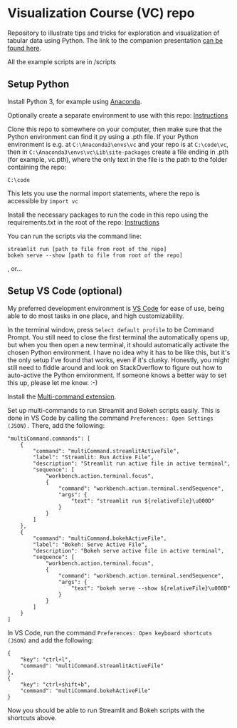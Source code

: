 # Visualization Course (VC) repo
Repository to illustrate tips and tricks for exploration and visualization of tabular data using Python. The link to the companion presentation [can be found here](https://docs.google.com/presentation/d/1qKf_4JmTFqb-OldIl1Fp1gvSKnPdeFfY531qPktCGRc/edit?usp=sharing).

All the example scripts are in /scripts

## Setup Python
Install Python 3, for example using [Anaconda](https://www.anaconda.com/products/individual).

Optionally create a separate environment to use with this repo: [Instructions](https://docs.anaconda.com/anaconda/navigator/getting-started/#navigator-managing-environments)

Clone this repo to somewhere on your computer, then make sure that the Python environment can find it py using a .pth file. If your Python environment is e.g. at `C:\Anaconda3\envs\vc` and your repo is at `C:\code\vc`, then in `C:\Anaconda3\envs\vc\Lib\site-packages` create a file ending in .pth (for example, vc.pth), where the only text in the file is the path to the folder containing the repo:

```
C:\code
```
This lets you use the normal import statements, where the repo is accessible by `import vc`

Install the necessary packages to run the code in this repo using the requirements.txt in the root of the repo: [Instructions](https://note.nkmk.me/en/python-pip-install-requirements/)

You can run the scripts via the command line:
```
streamlit run [path to file from root of the repo]
bokeh serve --show [path to file from root of the repo]
```
, or...

## Setup VS Code (optional)
My preferred development environment is [VS Code](https://code.visualstudio.com/) for ease of use, being able to do most tasks in one place, and high customizability.

In the terminal window, press `Select default profile` to be Command Prompt. You still need to close the first terminal the automatically opens up, but when you then open a new terminal, it should automatically activate the chosen Python environment. I have no idea why it has to be like this, but it's the only setup I've found that works, even if it's clunky. Honestly, you might still need to fiddle around and look on StackOverflow to figure out how  to auto-active the Python environment. If someone knows a better way to set this up, please let me know. :-)

Install the [Multi-command extension](https://marketplace.visualstudio.com/items?itemName=ryuta46.multi-command).

Set up multi-commands to run Streamlit and Bokeh scripts easily. This is done in VS Code by calling the command `Preferences: Open Settings (JSON).` There, add the following:

```
"multiCommand.commands": [
    {
        "command": "multiCommand.streamlitActiveFile",
        "label": "Streamlit: Run Active File",
        "description": "Streamlit run active file in active terminal",
        "sequence": [
            "workbench.action.terminal.focus",
            {
                "command": "workbench.action.terminal.sendSequence",
                "args": {
                    "text": "streamlit run ${relativeFile}\u000D"
                }
            }
        ]
    },
    {
        "command": "multiCommand.bokehActiveFile",
        "label": "Bokeh: Serve Active File",
        "description": "Bokeh serve active file in active terminal",
        "sequence": [
            "workbench.action.terminal.focus",
            {
                "command": "workbench.action.terminal.sendSequence",
                "args": {
                    "text": "bokeh serve --show ${relativeFile}\u000D"
                }
            }
        ]
    }
]
```
In VS Code, run the command `Preferences: Open keyboard shortcuts (JSON)` and add the following:
```
{
    "key": "ctrl+l",
    "command": "multiCommand.streamlitActiveFile"
},
{
    "key": "ctrl+shift+b",
    "command": "multiCommand.bokehActiveFile"
}
```
Now you should be able to run Streamlit and Bokeh scripts with the shortcuts above.
